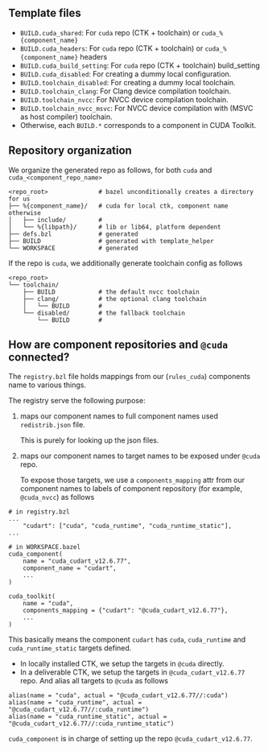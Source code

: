 ## Template files

- `BUILD.cuda_shared`: For `cuda` repo (CTK + toolchain) or `cuda_%{component_name}`
- `BUILD.cuda_headers`: For `cuda` repo (CTK + toolchain) or `cuda_%{component_name}` headers
- `BUILD.cuda_build_setting`: For `cuda` repo (CTK + toolchain) build_setting
- `BUILD.cuda_disabled`: For creating a dummy local configuration.
- `BUILD.toolchain_disabled`: For creating a dummy local toolchain.
- `BUILD.toolchain_clang`: For Clang device compilation toolchain.
- `BUILD.toolchain_nvcc`: For NVCC device compilation toolchain.
- `BUILD.toolchain_nvcc_msvc`: For NVCC device compilation with (MSVC as host compiler) toolchain.
- Otherwise, each `BUILD.*` corresponds to a component in CUDA Toolkit.

## Repository organization

We organize the generated repo as follows, for both `cuda` and `cuda_<component_repo_name>`

```
<repo_root>              # bazel unconditionally creates a directory for us
├── %{component_name}/   # cuda for local ctk, component name otherwise
│   ├── include/         #
│   └── %{libpath}/      # lib or lib64, platform dependent
├── defs.bzl             # generated
├── BUILD                # generated with template_helper
└── WORKSPACE            # generated
```

If the repo is `cuda`, we additionally generate toolchain config as follows

```
<repo_root>
└── toolchain/
    ├── BUILD            # the default nvcc toolchain
    ├── clang/           # the optional clang toolchain
    │   └── BUILD        #
    └── disabled/        # the fallback toolchain
        └── BUILD        #
```

## How are component repositories and `@cuda` connected?

The `registry.bzl` file holds mappings from our (`rules_cuda`) components name to various things.

The registry serve the following purpose:

1. maps our component names to full component names used `redistrib.json` file.

   This is purely for looking up the json files.

2. maps our component names to target names to be exposed under `@cuda` repo.

   To expose those targets, we use a `components_mapping` attr from our component names to labels of component
   repository (for example, `@cuda_nvcc`) as follows

```starlark
# in registry.bzl
...
    "cudart": ["cuda", "cuda_runtime", "cuda_runtime_static"],
...

# in WORKSPACE.bazel
cuda_component(
    name = "cuda_cudart_v12.6.77",
    component_name = "cudart",
    ...
)

cuda_toolkit(
    name = "cuda",
    components_mapping = {"cudart": "@cuda_cudart_v12.6.77"},
    ...
)
```

This basically means the component `cudart` has `cuda`, `cuda_runtime` and `cuda_runtime_static` targets defined.

- In locally installed CTK, we setup the targets in `@cuda` directly.
- In a deliverable CTK, we setup the targets in `@cuda_cudart_v12.6.77` repo. And alias all targets to
  `@cuda` as follows

```starlark
alias(name = "cuda", actual = "@cuda_cudart_v12.6.77//:cuda")
alias(name = "cuda_runtime", actual = "@cuda_cudart_v12.6.77//:cuda_runtime")
alias(name = "cuda_runtime_static", actual = "@cuda_cudart_v12.6.77//:cuda_runtime_static")
```

`cuda_component` is in charge of setting up the repo `@cuda_cudart_v12.6.77`.
